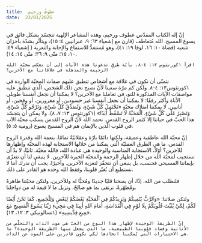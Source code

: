 ```yaml
---
title:  عطوفٌ ورحيم
date:  23/01/2025
---
```


إنّ إله الكتاب المقدّس عطوف ورحيم، وهذه المشاعر الإلهية تتجسّد بشكل فائق في يسوع المسيح. الله مُتعاطف (قارن مع إشعياء ٦٣: ٩، عبرانيين ٤: ١٥)، ويتأثّر بشدّة بأحزان شعبه (قضاة ١٠: ١٦، لوقا ١٩: ٤١)، وهو مُستعدٌّ للاستماع والإجابة والتعزية ( إشعياء ٤٩: ١٠، ١٥؛ متّى ٩: ٣٦؛ متّى ١٤: ١٤).

`اقرأ ١كورنثوس ١٣: ٤-٨. بأيّة طرقٍ تدعونا هذه الآيات إلى أن نعكس محبّة الله الرحيمة والمذهلة في علاقاتنا مع الآخرين؟`

نتمنّى أن نكون في علاقة مع أشخاص تنطبق عليهم صفات المحبّة الواردة في ١كورنثوس١٣: ٤-٨. ولكن كم مرّة سعينا لأنّ نصبح نحن ذلك الشخص، الّذي تنطبق عليه مواصفات الآيات المذكورة للتو، في تعاملنا مع الآخرين؟ لا يمكننا أن نجعل أنفسنا طويلي الأناة وأكثر رفقًا؛ لا يمكننا أن نجعل أنفسنا غير حسودين، أو مغرورين، أو وقحين، أو أنانيين. لا يمكننا امتلاك محبّةٍ «تَحْتَمِلُ كُلَّ شَيْءٍ، وَتُصَدِّقُ كُلَّ شَيْءٍ، وَتَرْجُو كُلَّ شَيْءٍ، وَتَصْبِرُ عَلَى كُلِّ شَيْءٍ. اَلْمَحَبَّةُ لَا تَسْقُطُ أَبَدًا» (١كورنثوس ١٣: ٧، ٨). ولا يمكن أن يتجسّد هذا الحبّ في حياتنا إلا كثمر الروح القدس. نحمد الله لأنّ الروح القدس يسكب محبّة الآب في قلوب الّذين بالإيمان هم في المسيح يسوع (رومية ٥: ٥).

إنّ محبّة الله عاطفية وعميقة، ولكنها دائمًا بارّة وعقلانيّةٌ تمامًا. بنعمة الله وقدرة الروح القدس، ما هي الطرق العمليّة الّتي يمكننا من خلالها الاستجابة لهذه المحبّة وإظهارها للآخرين؟ أوّلاً، الاستجابة المناسبة والوحيدة هي عبادة الله، فالله محبّة. ثانيًا، لا بدّ أن نستجيب لمحبّة الله من خلال إظهار الرحمة والمحبّة الخيرة للآخرين. لا ينبغي لنا أن نتعزّى بإيماننا المسيحي فحسب، بل ينبغي أن نتحفّز لتعزية الآخرين. وأخيرًا، يجب أن ندرك أننا لا نستطيع أن نُغيّر قلوبنا، وفقط الله وحده هو القادر على ذلك.

فلنطلب من الله، إذًا، أن يمنحنا قلبًا جديدًا ومُحبًّا له وللآخرين، ولتكن محبّتنا طاهرةً ومُطهّرةً، ترتقي بما هو صالحٌ، وتزيل ما لا قيمة له من دواخلنا.

ولتكن صلاتنا: «وَٱلرَّبُّ يُنْمِيكُمْ وَيَزِيدُكُمْ فِي ٱلْمَحَبَّةِ بَعْضَكُمْ لِبَعْضٍ وَلِلْجَمِيعِ، كَمَا نَحْنُ أَيْضًا لَكُمْ، لِكَيْ يُثَبِّتَ قُلُوبَكُمْ بِلَا لَوْمٍ فِي ٱلْقَدَاسَةِ، أَمَامَ ٱللهِ أَبِينَا فِي مَجِيءِ رَبِّنَا يَسُوعَ ٱلْمَسِيحِ مَعَ جَمِيعِ قِدِّيسِيهِ» (١تسالونيكي ٣: ١٢، ١٣).

`إنّ الطريقةَ الوحيدة لإظهار هذا النوع من الحبّ هي موت الذات والتخلّص من الأنانية وفساد قلوبنا الطبيعية. ما الّذي يجعل منها الطريقة الوحيدة؟ ما هي الاختيارات الّتي يُمكننا اتخاذها لكي نكون قادرين على الموت عن الذات.`